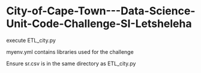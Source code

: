 # City-of-Cape-Town---Data-Science-Unit-Code-Challenge-SI-Letsheleha

execute ETL_city.py

myenv.yml contains libraries used for the challenge

Ensure sr.csv is in the same directory as ETL_city.py
